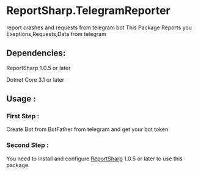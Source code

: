 # ReportSharp.TelegramReporter
report crashes and requests from telegram bot
This Package Reports you Exeptions,Requests,Data from telegram

## Dependencies:
ReportSharp 1.0.5 or later

Dotnet Core 3.1 or later

## Usage : 

### First Step : 

Create Bot from BotFather from telegram and get your bot token

### Second Step : 

You need to install and configure [ReportSharp](https://www.nuget.org/packages/ReportSharp/) 1.0.5 or later to use this package.
